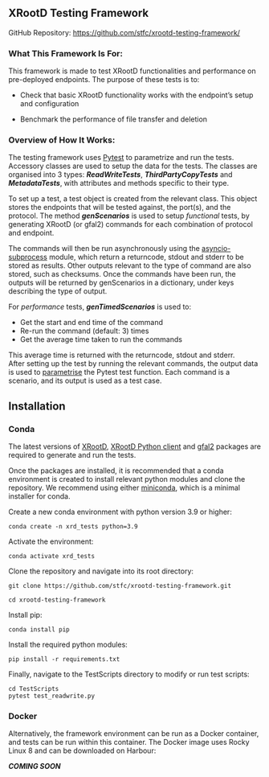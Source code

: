 ## XRootD Testing Framework
GitHub Repository: <https://github.com/stfc/xrootd-testing-framework/>

### What This Framework Is For:
This framework is made to test XRootD functionalities and performance on pre-deployed endpoints. The purpose of these tests is to:
* Check that basic XRootD functionality works with the endpoint’s setup and configuration
  
* Benchmark the performance of file transfer and deletion


### Overview of How It Works:
The testing framework uses [Pytest](https://docs.pytest.org/en/7.1.x/contents.html) to parametrize and run the tests. Accessory classes are used to setup the data for the tests. The classes are organised into 3 types: **_ReadWriteTests_**, **_ThirdPartyCopyTests_** and **_MetadataTests_**, with attributes and methods specific to their type. 

To set up a test, a test object is created from the relevant class. This object stores the endpoints that will be tested against, the port(s), and the protocol. The method **_genScenarios_** is used to setup _functional_ tests, by generating XRootD (or gfal2) commands for each combination of protocol and endpoint. 

The commands will then be run asynchronously using the [asyncio-subprocess](https://docs.python.org/3/library/asyncio-subprocess.html) module, which return a returncode, stdout and stderr to be stored as results. Other outputs relevant to the type of command are also stored, such as checksums. Once the commands have been run, the outputs will be returned by genScenarios in a dictionary, under keys describing the type of output. 

For _performance_ tests, **_genTimedScenarios_** is used to:
* Get the start and end time of the command
* Re-run the command (default: 3) times
* Get the average time taken to run the commands

This average time is returned with the returncode, stdout and stderr.  
After setting up the test by running the relevant commands, the output data is used to [parametrise](https://docs.pytest.org/en/7.1.x/how-to/parametrize.html#basic-pytest-generate-tests-example) the Pytest test function. Each command is a scenario, and its output is used as a test case. 

## Installation
### Conda
The latest versions of [XRootD](https://github.com/xrootd/xrootd?tab=readme-ov-file), [XRootD Python client](https://pypi.org/project/xrootd/) and [gfal2](https://github.com/cern-fts/gfal2) packages are required to generate and run the tests.
  
Once the packages are installed, it is recommended that a conda environment is created to install relevant python modules and clone the repository. We recommend using either [miniconda](https://docs.anaconda.com/miniconda/miniconda-install/), which is a minimal installer for conda. 

Create a new conda environment with python version 3.9 or higher:
~~~ 
conda create -n xrd_tests python=3.9 
~~~

Activate the environment:
~~~ 
conda activate xrd_tests
~~~

Clone the repository and navigate into its root directory:
~~~	
git clone https://github.com/stfc/xrootd-testing-framework.git

cd xrootd-testing-framework
~~~

Install pip:
~~~
conda install pip
~~~
Install the required python modules:
~~~	
pip install -r requirements.txt
~~~
Finally, navigate to the TestScripts directory to modify or run test scripts:
~~~
cd TestScripts
pytest test_readwrite.py
~~~

### Docker
Alternatively, the framework environment can be run as a Docker container, and tests can be run within this container. The Docker image uses Rocky Linux 8 and can be downloaded on Harbour:

**_COMING SOON_**
